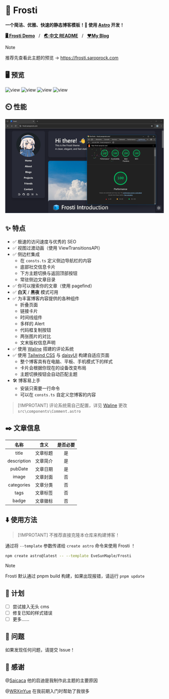 # 🧊 Frosti

**一个简洁、优雅、快速的静态博客模板！🚀 使用 [Astro](https://astro.build/) 开发！**

[**🖥️ Frosti Demo**](https://frosti.saroprock.com)&nbsp;&nbsp;&nbsp;/&nbsp;&nbsp;&nbsp;[**🌏 中文 README**](https://github.com/EveSunMaple/Frosti/blob/main/README.zh-CN.md)&nbsp;&nbsp;&nbsp;/&nbsp;&nbsp;&nbsp;[**❤️My Blog**](https://www.saroprock.com)

> [!NOTE]
> 推荐先查看此主题的预览 -> https://frosti.saroprock.com

## 🖥️ 预览

![view](https://frosti.saroprock.com/display/Frosti_1.png)
![view](https://frosti.saroprock.com/display/Frosti_2.png)
![view](https://frosti.saroprock.com/display/Frosti_3.png)
![view](https://frosti.saroprock.com/display/Frosti_4.png)

## ⏲️ 性能

![speed](./400-lighthouse.png)

## ✨ 特点

- ✅ 极速的访问速度与优秀的 SEO
- ✅ 视图过渡动画（使用 ViewTransitionsAPI）
- ✅ 侧边栏集成
  - 在 `consts.ts` 定义侧边导航栏的内容
  - 底部社交信息卡片
  - 下方主题切换与返回顶部按钮
  - 常驻侧边文章目录
- ✅ 你可以搜索你的文章（使用 pagefind）
- ✅ **白天** / **黑夜** 模式可用
- ✅ 为丰富博客内容提供的各种组件
  - 折叠页面
  - 链接卡片
  - 时间线组件
  - 多样的 Alert
  - 代码框复制按钮
  - 两张图片的对比
  - 文末版权信息声明
- ✅ 使用 [Waline](https://waline.js.org/) 搭建的评论系统
- ✅ 使用 [Tailwind CSS](https://tailwindcss.com/) 与 [daisyUI](https://daisyui.com/) 构建自适应页面
  - 整个博客具有在电脑、平板、手机模式下的样式
  - 卡片会根据你现在的设备改变布局
  - 主题切换按钮会自动匹配主题
- 🛠️ 博客易上手
  - 安装只需要一行命令
  - 可以在 `consts.ts` 自定义您博客的内容

> [!IMPROTANT]
> 评论系统需自己配置，详见 [Waline](https://waline.js.org/) 更改 `src\components\Comment.astro`

## ✒️ 文章信息

|    名称     |   含义   | 是否必要 |
| :---------: | :------: | :------: |
|    title    | 文章标题 |    是    |
| description | 文章简介 |    是    |
|   pubDate   | 文章日期 |    是    |
|    image    | 文章封面 |    否    |
| categories  | 文章分类 |    否    |
|    tags     | 文章标签 |    否    |
|    badge    | 文章徽标 |    否    |

## ⬇️ 使用方法

> [!IMPROTANT]
> 不推荐直接克隆本仓库来构建博客！

通过将 `--template` 参数传递给 `create astro` 命令来使用 Frosti ！

```sh
npm create astro@latest -- --template EveSunMaple/Frosti
```

> [!NOTE]
> Frosti 默认通过 pnpm build 构建，如果出现报错，请运行 `pnpm update`

## 🎯 计划

- [ ] 尝试接入无头 cms
- [ ] 修复已知的样式错误
- [ ] 更多……

## 👀 问题

如果发现任何问题，请提交 Issue！

## 🎉 感谢

@[Saicaca](https://github.com/saicaca) 他的启迪是我制作此主题的主要原因

@[WRXinYue](https://github.com/WRXinYue) 在我前期入门时帮助了我很多
